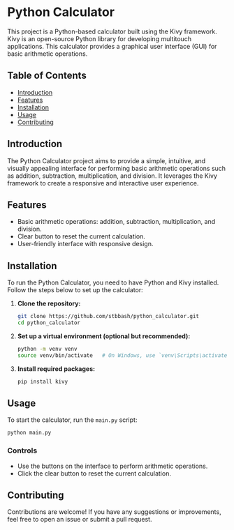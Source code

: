 # Python Calculator

This project is a Python-based calculator built using the Kivy framework. Kivy is an open-source Python library for developing multitouch applications. This calculator provides a graphical user interface (GUI) for basic arithmetic operations.

## Table of Contents

- [Introduction](#introduction)
- [Features](#features)
- [Installation](#installation)
- [Usage](#usage)
- [Contributing](#contributing)

## Introduction

The Python Calculator project aims to provide a simple, intuitive, and visually appealing interface for performing basic arithmetic operations such as addition, subtraction, multiplication, and division. It leverages the Kivy framework to create a responsive and interactive user experience.

## Features

- Basic arithmetic operations: addition, subtraction, multiplication, and division.
- Clear button to reset the current calculation.
- User-friendly interface with responsive design.

## Installation

To run the Python Calculator, you need to have Python and Kivy installed. Follow the steps below to set up the calculator:

1. **Clone the repository:**
    ```bash
    git clone https://github.com/stbbash/python_calculator.git
    cd python_calculator
    ```

2. **Set up a virtual environment (optional but recommended):**
    ```bash
    python -m venv venv
    source venv/bin/activate   # On Windows, use `venv\Scripts\activate`
    ```

3. **Install required packages:**
    ```bash
    pip install kivy
    ```

## Usage

To start the calculator, run the `main.py` script:

```bash
python main.py
```

### Controls

- Use the buttons on the interface to perform arithmetic operations.
- Click the clear button to reset the current calculation.

## Contributing

Contributions are welcome! If you have any suggestions or improvements, feel free to open an issue or submit a pull request.

